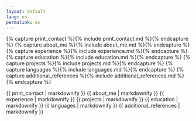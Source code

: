 ```yaml
---
layout: default
lang: es
permalink: es
---
```


{% capture print_contact %}{% include print_contact.md %}{% endcapture %}
{% capture about_me %}{% include about_me.md %}{% endcapture %}
{% capture experience %}{% include experience.md %}{% endcapture %}
{% capture education %}{% include education.md %}{% endcapture %}
{% capture projects %}{% include projects.md %}{% endcapture %}
{% capture languages %}{% include languages.md %}{% endcapture %}
{% capture additional_references %}{% include additional_references.md %}{% endcapture %}

{{ print_contact | markdownify }}
{{ about_me | markdownify }}
{{ experience | markdownify }}
{{ projects | markdownify }}
{{ education | markdownify }}
{{ languages | markdownify }}
{{ additional_references | markdownify }}
